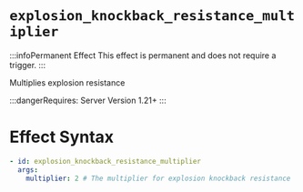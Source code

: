 # `explosion_knockback_resistance_multiplier`
:::infoPermanent Effect
This effect is permanent and does not require a trigger.
:::

Multiplies explosion resistance

:::dangerRequires:
Server Version 1.21+
:::

# Effect Syntax
```yaml
- id: explosion_knockback_resistance_multiplier
  args:
    multiplier: 2 # The multiplier for explosion knockback resistance
```